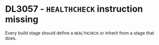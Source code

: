 # DL3057 - `HEALTHCHECK` instruction missing

Every build stage should define a `HEALTHCHECK` or inherit from a stage that does.
